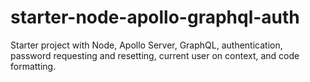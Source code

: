# starter-node-apollo-graphql-auth
Starter project with Node, Apollo Server, GraphQL, authentication, password requesting and resetting, current user on  context, and code formatting. 
